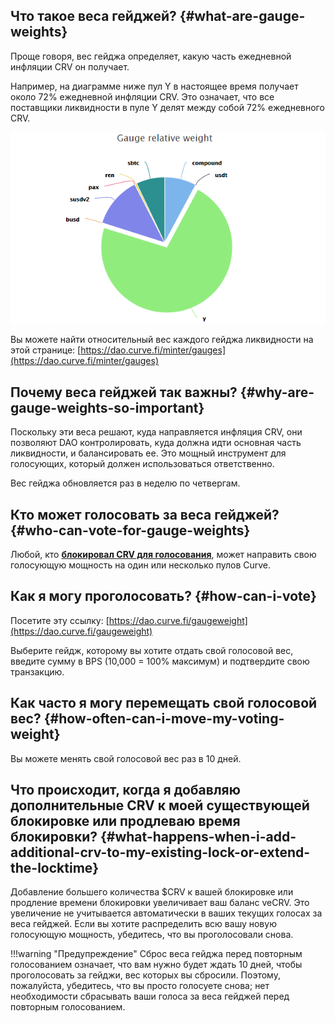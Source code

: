 ## **Что такое веса гейджей?** {#what-are-gauge-weights}

Проще говоря, вес гейджа определяет, какую часть ежедневной инфляции CRV он получает.

Например, на диаграмме ниже пул Y в настоящее время получает около 72% ежедневной инфляции CRV. Это означает, что все поставщики ликвидности в пуле Y делят между собой 72% ежедневного CRV.

![Gauge Weights](../images/ui/gauge-weights-ypool.webp)

Вы можете найти относительный вес каждого гейджа ликвидности на этой странице: [https://dao.curve.fi/minter/gauges](https://dao.curve.fi/minter/gauges)

## **Почему веса гейджей так важны?** {#why-are-gauge-weights-so-important}

Поскольку эти веса решают, куда направляется инфляция CRV, они позволяют DAO контролировать, куда должна идти основная часть ликвидности, и балансировать ее. Это мощный инструмент для голосующих, который должен использоваться ответственно.

Вес гейджа обновляется раз в неделю по четвергам.

## **Кто может голосовать за веса гейджей?** {#who-can-vote-for-gauge-weights}

Любой, кто [**блокировал CRV для голосования**](../crv-token/overview.md), может направить свою голосующую мощность на один или несколько пулов Curve.

## **Как я могу проголосовать?** {#how-can-i-vote}

Посетите эту ссылку: [https://dao.curve.fi/gaugeweight](https://dao.curve.fi/gaugeweight)

Выберите гейдж, которому вы хотите отдать свой голосовой вес, введите сумму в BPS (10,000 = 100% максимум) и подтвердите свою транзакцию.

## **Как часто я могу перемещать свой голосовой вес?** {#how-often-can-i-move-my-voting-weight}

Вы можете менять свой голосовой вес раз в 10 дней.

## **Что происходит, когда я добавляю дополнительные CRV к моей существующей блокировке или продлеваю время блокировки?** {#what-happens-when-i-add-additional-crv-to-my-existing-lock-or-extend-the-locktime}

Добавление большего количества $CRV к вашей блокировке или продление времени блокировки увеличивает ваш баланс veCRV. Это увеличение не учитывается автоматически в ваших текущих голосах за веса гейджей. Если вы хотите распределить всю вашу новую голосующую мощность, убедитесь, что вы проголосовали снова.

!!!warning "Предупреждение"
    Сброс веса гейджа перед повторным голосованием означает, что вам нужно будет ждать 10 дней, чтобы проголосовать за гейджи, вес которых вы сбросили. Поэтому, пожалуйста, убедитесь, что вы просто голосуете снова; нет необходимости сбрасывать ваши голоса за веса гейджей перед повторным голосованием.

